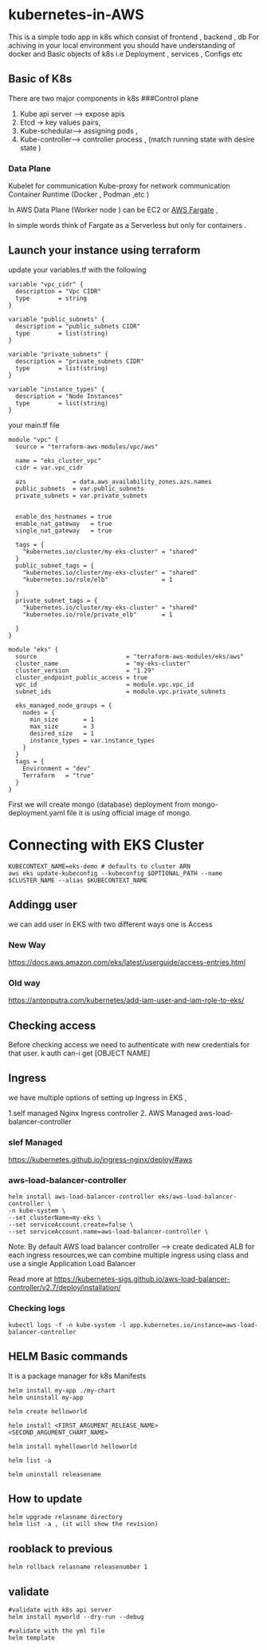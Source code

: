 # kubernetes-in-AWS
This is a simple todo app in k8s which consist of frontend , backend , db
For achiving in your local environment you should have understanding of docker and Basic objects
of k8s i.e Deployment , services , Configs etc

## Basic of K8s 
There are two major  components in k8s
###Control plane 
  1. Kube api server —> expose apis
  2. Etcd -> key values pairs, 
  3. Kube-schedular—> assigning pods ,
  4. Kube-controller—> controller process , (match running state with desire state )
 
### Data Plane
Kubelet for communication
Kube-proxy for network communication
Container Runtime  (Docker , Podman ,etc )


In AWS Data Plane (Worker node ) can be EC2 or [AWS Fargate](https://aws.amazon.com/fargate/) , 

In simple words think of Fargate as a Serverless but only for containers .



## Launch your instance using terraform

update your variables.tf with the following 
```
variable "vpc_cidr" {
  description = "Vpc CIDR"
  type        = string
}

variable "public_subnets" {
  description = "public_subnets CIDR"
  type        = list(string)
}

variable "private_subnets" {
  description = "private_subnets CIDR"
  type        = list(string)
}

variable "instance_types" {
  description = "Node Instances"
  type        = list(string)
}
```
your main.tf file    
```
module "vpc" {
  source = "terraform-aws-modules/vpc/aws"

  name = "eks_cluster_vpc"
  cidr = var.vpc_cidr

  azs             = data.aws_availability_zones.azs.names
  public_subnets  = var.public_subnets
  private_subnets = var.private_subnets


  enable_dns_hostnames = true
  enable_nat_gateway   = true
  single_nat_gateway   = true

  tags = {
    "kubernetes.io/cluster/my-eks-cluster" = "shared"
  }
  public_subnet_tags = {
    "kubernetes.io/cluster/my-eks-cluster" = "shared"
    "kubernetes.io/role/elb"               = 1

  }
  private_subnet_tags = {
    "kubernetes.io/cluster/my-eks-cluster" = "shared"
    "kubernetes.io/role/private_elb"       = 1

  }
}

module "eks" {
  source                         = "terraform-aws-modules/eks/aws"
  cluster_name                   = "my-eks-cluster"
  cluster_version                = "1.29"
  cluster_endpoint_public_access = true
  vpc_id                         = module.vpc.vpc_id
  subnet_ids                     = module.vpc.private_subnets

  eks_managed_node_groups = {
    nodes = {
      min_size       = 1
      max_size       = 3
      desired_size   = 1
      instance_types = var.instance_types
    }
  }
  tags = {
    Environment = "dev"
    Terraform   = "true"
  }
}
```


First we will create mongo (database) deployment from mongo-deployment.yaml file it is using official image of mongo.


# Connecting with EKS Cluster
```
KUBECONTEXT_NAME=eks-demo # defaults to cluster ARN
aws eks update-kubeconfig --kubeconfig $OPTIONAL_PATH --name $CLUSTER_NAME --alias $KUBECONTEXT_NAME
```


## Addingg user

we can add user in EKS with two different ways one is Access 

### New Way
https://docs.aws.amazon.com/eks/latest/userguide/access-entries.html

### Old way 
https://antonputra.com/kubernetes/add-iam-user-and-iam-role-to-eks/

## Checking access

Before checking access we need to authenticate with new credentials for that user.
k auth can-i get [OBJECT NAME]


## Ingress 
we have multiple options of setting up Ingress in EKS , 

1.self managed Nginx Ingress controller
2. AWS Managed aws-load-balancer-controller 

### slef Managed

https://kubernetes.github.io/ingress-nginx/deploy/#aws

### aws-load-balancer-controller
```
helm install aws-load-balancer-controller eks/aws-load-balancer-controller \
-n kube-system \
--set clusterName=my-eks \
--set serviceAccount.create=false \
--set serviceAccount.name=aws-load-balancer-controller \
```
Note: By default AWS load balancer controller --> create dedicated ALB for each ingress resources,we can combine multiple ingress using class  and use a single Application Load Balancer

Read more at https://kubernetes-sigs.github.io/aws-load-balancer-controller/v2.7/deploy/installation/



### Checking logs 

```
kubectl logs -f -n kube-system -l app.kubernetes.io/instance=aws-load-balancer-controller
```



##  HELM Basic commands

It is a package manager for k8s Manifests

```
helm install my-app ./my-chart
helm uninstall my-app
```


```
helm create helloworld

helm install <FIRST_ARGUMENT_RELEASE_NAME> <SECOND_ARGUMENT_CHART_NAME>

helm install myhelloworld helloworld

helm list -a

helm uninstall releasename
```
## How to update

```
helm upgrade relasname directory
helm list -a , (it will show the revision)
```
## rooblack to previous
```
helm rollback relasname releasenumber 1
```
## validate
```
#validate with k8s api server
helm install myworld --dry-run --debug

#validate with the yml file
helm template
```

